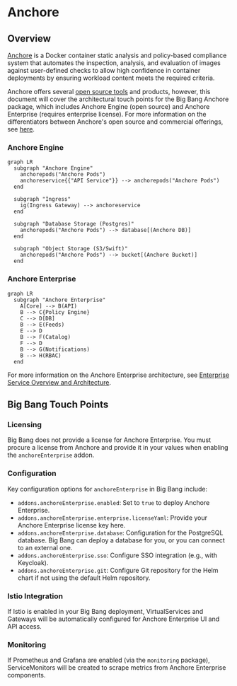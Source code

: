 # Anchore

## Overview

[Anchore](https://anchore.com/) is a Docker container static analysis and policy-based compliance system that automates the inspection, analysis, and evaluation of images against user-defined checks to allow high confidence in container deployments by ensuring workload content meets the required criteria.

Anchore offers several [open source tools](https://anchore.com/opensource/) and products, however, this document will cover the architectural touch points for the Big Bang Anchore package, which includes Anchore Engine (open source) and Anchore Enterprise (requires enterprise license). For more information on the differentiators between Anchore's open source and commercial offerings, see [here](https://anchore.com/pricing/).

### Anchore Engine

```mermaid
graph LR
  subgraph "Anchore Engine"
    anchorepods("Anchore Pods")
    anchoreservice{{"API Service"}} --> anchorepods("Anchore Pods")
  end      

  subgraph "Ingress"
    ig(Ingress Gateway) --> anchoreservice
  end

  subgraph "Database Storage (Postgres)"
    anchorepods("Anchore Pods") --> database[(Anchore DB)]
  end

  subgraph "Object Storage (S3/Swift)"
    anchorepods("Anchore Pods") --> bucket[(Anchore Bucket)]
  end
```

### Anchore Enterprise

```mermaid
graph LR
  subgraph "Anchore Enterprise"
    A[Core] --> B(API)
    B --> C{Policy Engine}
    C --> D[DB]
    B --> E(Feeds)
    E --> D
    B --> F(Catalog)
    F --> D
    B --> G(Notifications)
    B --> H(RBAC)
  end
```

For more information on the Anchore Enterprise architecture, see [Enterprise Service Overview and Architecture](https://docs.anchore.com/current/docs/overview/architecture/).

## Big Bang Touch Points

### Licensing

Big Bang does not provide a license for Anchore Enterprise. You must procure a license from Anchore and provide it in your values when enabling the `anchoreEnterprise` addon.

### Configuration

Key configuration options for `anchoreEnterprise` in Big Bang include:

* `addons.anchoreEnterprise.enabled`: Set to `true` to deploy Anchore Enterprise.
* `addons.anchoreEnterprise.enterprise.licenseYaml`: Provide your Anchore Enterprise license key here.
* `addons.anchoreEnterprise.database`: Configuration for the PostgreSQL database. Big Bang can deploy a database for you, or you can connect to an external one.
* `addons.anchoreEnterprise.sso`: Configure SSO integration (e.g., with Keycloak).
* `addons.anchoreEnterprise.git`: Configure Git repository for the Helm chart if not using the default Helm repository.

### Istio Integration

If Istio is enabled in your Big Bang deployment, VirtualServices and Gateways will be automatically configured for Anchore Enterprise UI and API access.

### Monitoring

If Prometheus and Grafana are enabled (via the `monitoring` package), ServiceMonitors will be created to scrape metrics from Anchore Enterprise components.
